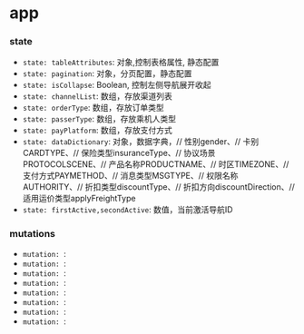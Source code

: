 # app
### state
- `state: tableAttributes`: 对象,控制表格属性, 静态配置
- `state: pagination`: 对象，分页配置，静态配置
- `state: isCollapse`: Boolean, 控制左侧导航展开收起
- `state: channelList`: 数组，存放渠道列表
- `state: orderType`: 数组，存放订单类型
- `state: passerType`: 数组，存放乘机人类型
- `state: payPlatform`: 数组，存放支付方式
- `state: dataDictionary`: 对象，数据字典，// 性别gender、// 卡别CARDTYPE、// 保险类型insuranceType、// 协议场景PROTOCOLSCENE、// 产品名称PRODUCTNAME、// 时区TIMEZONE、// 支付方式PAYMETHOD、// 消息类型MSGTYPE、// 权限名称AUTHORITY、// 折扣类型discountType、// 折扣方向discountDirection、// 适用运价类型applyFreightType
- `state: firstActive,secondActive`: 数值，当前激活导航ID
 ### mutations
 - `mutation: `: 
 - `mutation: `: 
 - `mutation: `: 
 - `mutation: `: 
 - `mutation: `: 
 - `mutation: `: 
 - `mutation: `: 
 - `mutation: `: 
